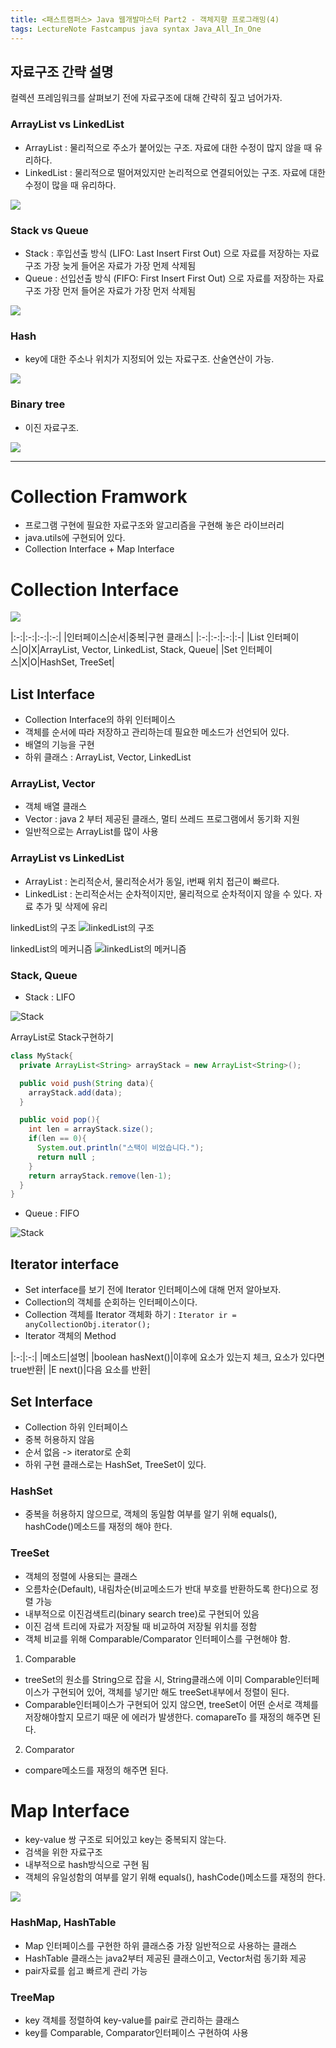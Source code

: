 ```yaml
---
title: <패스트캠퍼스> Java 웹개발마스터 Part2 - 객체지향 프로그래밍(4)
tags: LectureNote Fastcampus java syntax Java_All_In_One
---
```


## 자료구조 간략 설명
컬렉션 프레임워크를 살펴보기 전에 자료구조에 대해 간략히 짚고 넘어가자.

### ArrayList vs LinkedList
- ArrayList : 물리적으로 주소가 붙어있는 구조. 자료에 대한 수정이 많지 않을 때 유리하다.
- LinkedList : 물리적으로 떨어져있지만 논리적으로 연결되어있는 구조. 자료에 대한 수정이 많을 때 유리하다.

![](/assets/img/LectureNote/FastCampus/Java_All_In_One/arrayList_linkedList.png)

### Stack vs Queue
- Stack : 후입선출 방식 (LIFO: Last Insert First Out) 으로 자료를 저장하는 자료구조
  가장 늦게 들어온 자료가 가장 먼제 삭제됨
- Queue : 선입선출 방식 (FIFO: First Insert First Out) 으로 자료를 저장하는 자료구조
  가장 먼저 들어온 자료가 가장 먼저 삭제됨

![](/assets/img/LectureNote/FastCampus/Java_All_In_One/stack_queue.png)

### Hash
- key에 대한 주소나 위치가 지정되어 있는 자료구조. 산술연산이 가능.

![](/assets/img/LectureNote/FastCampus/Java_All_In_One/hash.png)

### Binary tree
- 이진 자료구조.

![](/assets/img/LectureNote/FastCampus/Java_All_In_One/binary_search_tree.png)

---


# Collection Framwork

- 프로그램 구현에 필요한 자료구조와 알고리즘을 구현해 놓은 라이브러리
- java.utils에 구현되어 있다.
- Collection Interface + Map Interface

# Collection Interface

![](/assets/img/LectureNote/FastCampus/Java_All_In_One/collection_tree.png)

|:-:|:-:|:-:|:-:|
|인터페이스|순서|중복|구현 클래스|
|:-:|:-:|:-:|:-|
|List 인터페이스|O|X|ArrayList, Vector, LinkedList, Stack, Queue|
|Set 인터페이스|X|O|HashSet, TreeSet|

## List Interface
- Collection Interface의 하위 인터페이스
- 객체를 순서에 따라 저장하고 관리하는데 필요한 메소드가 선언되어 있다.
- 배열의 기능을 구현
- 하위 클래스 : ArrayList, Vector, LinkedList

### ArrayList, Vector

- 객체 배열 클래스
- Vector : java 2 부터 제공된 클래스, 멀티 쓰레드 프로그램에서 동기화 지원
- 일반적으로는 ArrayList를 많이 사용

### ArrayList vs LinkedList

- ArrayList : 논리적순서, 물리적순서가 동일, i번째 위치 접근이 빠르다.
- LinkedList : 논리적순서는 순차적이지만, 물리적으로 순차적이지 않을 수 있다. 자료 추가 및 삭제에 유리

linkedList의 구조
![linkedList의 구조](/assets/img/LectureNote/FastCampus/Java_All_In_One/linkedList_struct.png)

linkedList의 메커니즘
![linkedList의 메커니즘](/assets/img/LectureNote/FastCampus/Java_All_In_One/linkedList_mechanism.png)

### Stack, Queue

- Stack : LIFO

![Stack](/assets/img/LectureNote/FastCampus/Java_All_In_One/stack_LIFO.png)

ArrayList로 Stack구현하기

~~~java
class MyStack{
  private ArrayList<String> arrayStack = new ArrayList<String>();

  public void push(String data){
    arrayStack.add(data);
  }

  public void pop(){
    int len = arrayStack.size();
    if(len == 0){
      System.out.println("스택이 비었습니다.");
      return null ;
    }
    return arrayStack.remove(len-1);
  }
}
~~~

- Queue : FIFO

![Stack](/assets/img/LectureNote/FastCampus/Java_All_In_One/queue_FIFO.png)

## Iterator interface

- Set interface를 보기 전에 Iterator 인터페이스에 대해 먼저 알아보자.
- Collection의 객체를 순회하는 인터페이스이다.
- Collection 객체를 Iterator 객체화 하기 : `Iterator ir = anyCollectionObj.iterator();`
- Iterator 객체의 Method

|:-:|:-:|
|메소드|설명|
|boolean hasNext()|이후에 요소가 있는지 체크, 요소가 있다면 true반환|
|E next()|다음 요소를 반환|


## Set Interface

- Collection 하위 인터페이스
- 중복 허용하지 않음
- 순서 없음 -> iterator로 순회
- 하위 구현 클래스로는 HashSet, TreeSet이 있다.

### HashSet

- 중복을 허용하지 않으므로, 객체의 동일함 여부를 알기 위해 equals(), hashCode()메소드를 재정의
해야 한다.

### TreeSet

- 객체의 정렬에 사용되는 클래스
- 오름차순(Default), 내림차순(비교메소드가 반대 부호를 반환하도록 한다)으로 정렬 가능
- 내부적으로 이진검색트리(binary search tree)로 구현되어 있음
- 이진 검색 트리에 자료가 저장될 때 비교하여 저장될 위치를 정함
- 객체 비교를 위해 Comparable/Comparator 인터페이스를 구현해야 함.

1. Comparable
  - treeSet의 원소를 String으로 잡을 시, String클래스에 이미 Comparable인터페이스가 구현되어 있어,
  객체를 넣기만 해도 treeSet내부에서 정렬이 된다.  
  - Comparable인터페이스가 구현되어 있지 않으면, treeSet이 어떤 순서로 객체를 저장해야할지 모르기 때문
  에 에러가 발생한다. comapareTo 를 재정의 해주면 된다.

2. Comparator
  - compare메소드를 재정의 해주면 된다.

# Map Interface

- key-value 쌍 구조로 되어있고 key는 중복되지 않는다.
- 검색을 위한 자료구조
- 내부적으로 hash방식으로 구현 됨
- 객체의 유일성함의 여부를 알기 위해 equals(), hashCode()메소드를 재정의 한다.

![](/assets/img/LectureNote/FastCampus/Java_All_In_One/map_tree.png)

### HashMap, HashTable

- Map 인터페이스를 구현한 하위 클래스중 가장 일반적으로 사용하는 클래스
- HashTable 클래스는 java2부터 제공된 클래스이고, Vector처럼 동기화 제공
- pair자료를 쉽고 빠르게 관리 가능

### TreeMap
- key 객체를 정렬하여 key-value를 pair로 관리하는 클래스
- key를 Comparable, Comparator인터페이스 구현하여 사용

